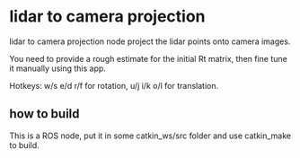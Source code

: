 # lidar to camera projection

lidar to camera projection node project the lidar points onto camera images.

You need to provide a rough estimate for the initial Rt matrix, then fine tune it manually using this app. 

Hotkeys: w/s e/d r/f for rotation, u/j i/k o/l for translation.

## how to build

This is a ROS node, put it in some catkin_ws/src folder and use catkin_make to build.





